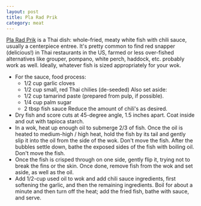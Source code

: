 ```yaml
---
layout: post
title: Pla Rad Prik
category: meat
---
```


[Pla Rad Prik][pla_rad_prik] is a Thai dish: whole-fried, meaty white fish with
chili sauce, usually a centerpiece entree. It's pretty common to find red
snapper (delicious!) in Thai restaurants in the US, farmed or less over-fished
alternatives like grouper, pompano, white perch, haddock, etc. probably work as
well. Ideally, whatever fish is sized appropriately for your wok.

- For the sauce, food process:
  * 1/2 cup garlic cloves
  * 1/2 cup small, red Thai chilies (de-seeded)
  Also set aside:
  * 1/2 cup tamarind paste (prepared from pulp, if possible).
  * 1/4 cup palm sugar
  * 2 tbsp fish sauce
  Reduce the amount of chili's as desired.
- Dry fish and score cuts at 45-degree angle, 1.5 inches apart. Coat inside and
  out with tapioca starch.
- In a wok, heat up enough oil to submerge 2/3 of fish. Once the oil is heated
  to medium-high / high heat, hold the fish by its tail and gently slip it into
  the oil from the side of the wok. Don't move the fish. After the bubbles
  settle down, bathe the exposed sides of the fish with boiling oil. Don't move
  the fish.
- Once the fish is crisped through on one side, gently flip it, trying not to
  break the fins or the skin. Once done, remove fish from the wok and set aside,
  as well as the oil.
- Add 1/2-cup used oil to wok and add chili sauce ingredients, first softening
  the garlic, and then the remaining ingredients. Boil for about a minute and
  then turn off the heat; add the fried fish, bathe with sauce, and serve.

[pla_rad_prik]: https://www.google.com/search?q=Pla+Rad+Prik&source=lnms&tbm=isch
